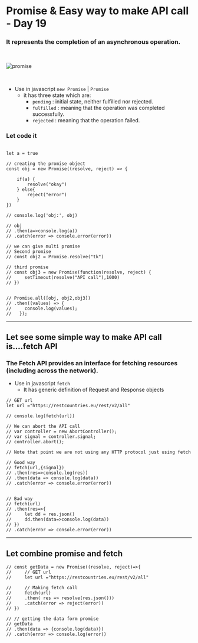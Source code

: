 # Promise & Easy way to make API call - Day 19

### It represents the completion of an asynchronous operation.
<br>

![promise](https://developer.mozilla.org/en-US/docs/Web/JavaScript/Reference/Global_Objects/Promise/promises.png)

<br>

- Use in javascript `new Promise` | `Promise`
    - it has three state which are: 
        - `pending` : initial state, neither fulfilled nor rejected.
        - `fulfilled` : meaning that the operation was completed successfully.
        - `rejected` : meaning that the operation failed.

### Let code it
```

let a = true

// creating the promise object 
const obj = new Promise((resolve, reject) => {
    
    if(a) {
        resolve("okay")
    } else{
        reject("error")
    }
})

// console.log('obj:', obj)

// obj
// .then(a=>console.log(a))
// .catch(error => console.error(error))

// we can give multi promise
// Second promise
// const obj2 = Promise.resolve("tk")

// third promise
// const obj3 = new Promise(function(resolve, reject) {
//     setTimeout(resolve("API call"),1000)
// })


// Promise.all([obj, obj2,obj3])
// .then((values) => {
//     console.log(values);
//   });

```


---

## Let see some simple way to make API call is....fetch API

### The Fetch API provides an interface for fetching resources (including across the network).

- Use in javascript `fetch`
    - It has generic definition of Request and Response objects

```
// GET url
let url ="https://restcountries.eu/rest/v2/all"

// console.log(fetch(url))

// We can abort the API call 
// var controller = new AbortController();
// var signal = controller.signal;
// controller.abort();

// Note that point we are not using any HTTP protocol just using fetch

// Good way
// fetch(url,{signal})
// .then(res=>console.log(res))
// .then(data => console.log(data))
// .catch(error => console.error(error))


// Bad way
// fetch(url)
// .then(res=>{
//     let dd = res.json()
//     dd.then(data=>console.log(data))
// })
// .catch(error => console.error(error))
```    
---

## Let combine promise and fetch
```
// const getData = new Promise((resolve, reject)=>{
//     // GET url
//     let url ="https://restcountries.eu/rest/v2/all"

//     // Making fetch call
//     fetch(url)
//     .then( res => resolve(res.json()))
//     .catch(error => reject(error))
// })

// // getting the data form promise
// getData
// .then(data => {console.log(data)})
// .catch(error => console.log(error))

```

